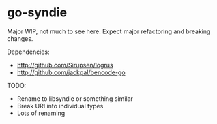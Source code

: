 # go-syndie
Major WIP, not much to see here.  Expect major refactoring and breaking changes.

Dependencies:
* http://github.com/Sirupsen/logrus
* http://github.com/jackpal/bencode-go

TODO:
* Rename to libsyndie or something similar
* Break URI into individual types
* Lots of renaming

